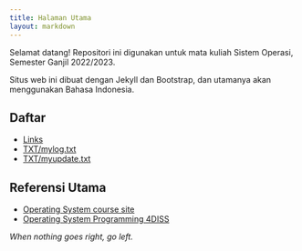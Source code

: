 ```yaml
---
title: Halaman Utama
layout: markdown
---
```


Selamat datang! Repositori ini digunakan untuk mata kuliah Sistem Operasi, Semester Ganjil 2022/2023.

Situs web ini dibuat dengan Jekyll dan Bootstrap, dan utamanya akan menggunakan Bahasa Indonesia.

## Daftar

- [Links](LINKS)
- [TXT/mylog.txt](TXT/mylog.txt)
- [TXT/myupdate.txt](TXT/myupdate.txt)

## Referensi Utama

- [Operating System course site](https://os.vlsm.org/)
- [Operating System Programming 4DISS](https://osp4diss.vlsm.org/)

*When nothing goes right, go left.*